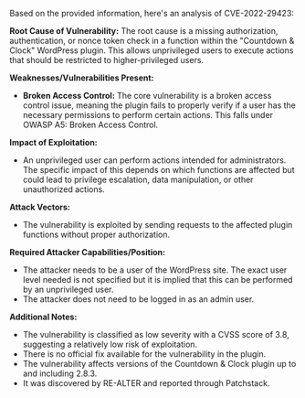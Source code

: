 Based on the provided information, here's an analysis of CVE-2022-29423:

**Root Cause of Vulnerability:**
The root cause is a missing authorization, authentication, or nonce token check in a function within the "Countdown & Clock" WordPress plugin. This allows unprivileged users to execute actions that should be restricted to higher-privileged users.

**Weaknesses/Vulnerabilities Present:**
- **Broken Access Control:** The core vulnerability is a broken access control issue, meaning the plugin fails to properly verify if a user has the necessary permissions to perform certain actions. This falls under OWASP A5: Broken Access Control.

**Impact of Exploitation:**
- An unprivileged user can perform actions intended for administrators. The specific impact of this depends on which functions are affected but could lead to privilege escalation, data manipulation, or other unauthorized actions.

**Attack Vectors:**
- The vulnerability is exploited by sending requests to the affected plugin functions without proper authorization.

**Required Attacker Capabilities/Position:**
- The attacker needs to be a user of the WordPress site. The exact user level needed is not specified but it is implied that this can be performed by an unprivileged user.
- The attacker does not need to be logged in as an admin user.

**Additional Notes:**

- The vulnerability is classified as low severity with a CVSS score of 3.8, suggesting a relatively low risk of exploitation.
- There is no official fix available for the vulnerability in the plugin.
- The vulnerability affects versions of the Countdown & Clock plugin up to and including 2.8.3.
- It was discovered by RE-ALTER and reported through Patchstack.